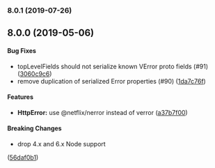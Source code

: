 <a name="8.0.1"></a>
### 8.0.1 (2019-07-26)


<a name="8.0.0"></a>
## 8.0.0 (2019-05-06)


#### Bug Fixes

* topLevelFields should not serialize known VError proto fields (#91) ([3060c9c6](https://github.com/restify/errors.git/commit/3060c9c6))
* remove duplication of serialized Error properties (#90) ([1da7c76f](https://github.com/restify/errors.git/commit/1da7c76f))


#### Features

* **HttpError:** use @netflix/nerror instead of verror ([a37b7f00](https://github.com/restify/errors.git/commit/a37b7f00))


#### Breaking Changes

* drop 4.x and 6.x Node support

 ([56daf0b1](https://github.com/restify/errors.git/commit/56daf0b1))

